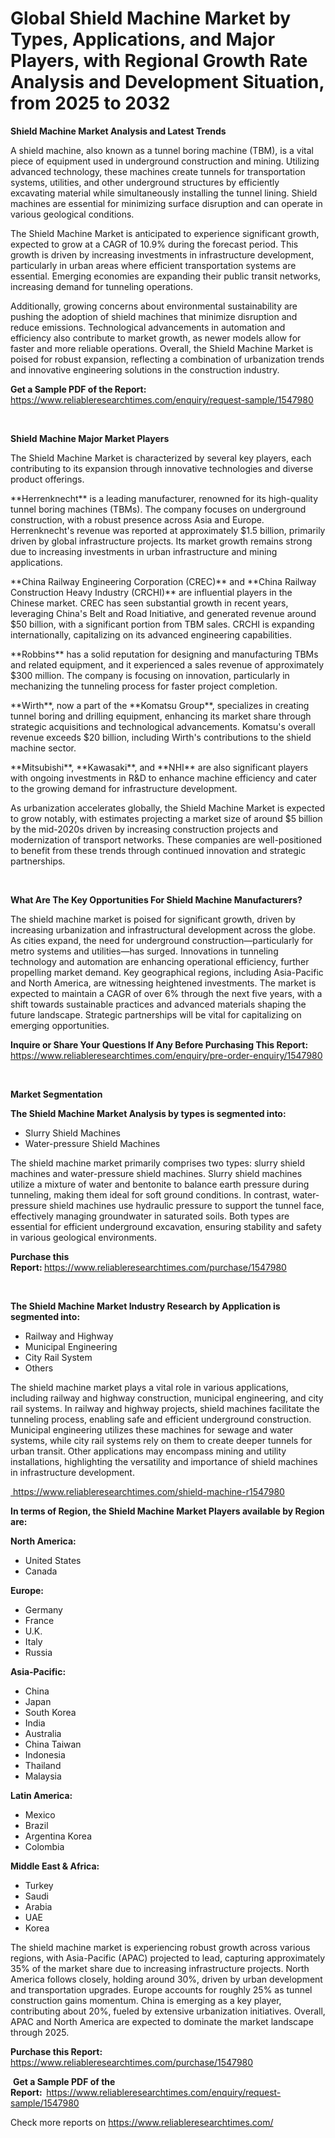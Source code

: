 <p><h1>Global Shield Machine Market by Types, Applications, and Major Players, with Regional Growth Rate Analysis and Development Situation, from 2025 to 2032</h1></p><p><strong>Shield Machine Market Analysis and Latest Trends</strong></p>
<p><p>A shield machine, also known as a tunnel boring machine (TBM), is a vital piece of equipment used in underground construction and mining. Utilizing advanced technology, these machines create tunnels for transportation systems, utilities, and other underground structures by efficiently excavating material while simultaneously installing the tunnel lining. Shield machines are essential for minimizing surface disruption and can operate in various geological conditions.</p><p>The Shield Machine Market is anticipated to experience significant growth, expected to grow at a CAGR of 10.9% during the forecast period. This growth is driven by increasing investments in infrastructure development, particularly in urban areas where efficient transportation systems are essential. Emerging economies are expanding their public transit networks, increasing demand for tunneling operations.</p><p>Additionally, growing concerns about environmental sustainability are pushing the adoption of shield machines that minimize disruption and reduce emissions. Technological advancements in automation and efficiency also contribute to market growth, as newer models allow for faster and more reliable operations. Overall, the Shield Machine Market is poised for robust expansion, reflecting a combination of urbanization trends and innovative engineering solutions in the construction industry.</p></p>
<p><strong>Get a Sample PDF of the Report:&nbsp;</strong> <a href="https://www.reliableresearchtimes.com/enquiry/request-sample/1547980?utm_campaign=2646&utm_medium=2&utm_source=Github&utm_content=ia&utm_term=10042025&utm_id=shield-machine">https://www.reliableresearchtimes.com/enquiry/request-sample/1547980</a></p>
<p>&nbsp;</p>
<p><strong>Shield Machine Major Market Players</strong></p>
<p><p>The Shield Machine Market is characterized by several key players, each contributing to its expansion through innovative technologies and diverse product offerings. </p><p>**Herrenknecht** is a leading manufacturer, renowned for its high-quality tunnel boring machines (TBMs). The company focuses on underground construction, with a robust presence across Asia and Europe. Herrenknecht's revenue was reported at approximately $1.5 billion, primarily driven by global infrastructure projects. Its market growth remains strong due to increasing investments in urban infrastructure and mining applications.</p><p>**China Railway Engineering Corporation (CREC)** and **China Railway Construction Heavy Industry (CRCHI)** are influential players in the Chinese market. CREC has seen substantial growth in recent years, leveraging China's Belt and Road Initiative, and generated revenue around $50 billion, with a significant portion from TBM sales. CRCHI is expanding internationally, capitalizing on its advanced engineering capabilities.</p><p>**Robbins** has a solid reputation for designing and manufacturing TBMs and related equipment, and it experienced a sales revenue of approximately $300 million. The company is focusing on innovation, particularly in mechanizing the tunneling process for faster project completion.</p><p>**Wirth**, now a part of the **Komatsu Group**, specializes in creating tunnel boring and drilling equipment, enhancing its market share through strategic acquisitions and technological advancements. Komatsu's overall revenue exceeds $20 billion, including Wirth's contributions to the shield machine sector.</p><p>**Mitsubishi**, **Kawasaki**, and **NHI** are also significant players with ongoing investments in R&D to enhance machine efficiency and cater to the growing demand for infrastructure development.</p><p>As urbanization accelerates globally, the Shield Machine Market is expected to grow notably, with estimates projecting a market size of around $5 billion by the mid-2020s driven by increasing construction projects and modernization of transport networks. These companies are well-positioned to benefit from these trends through continued innovation and strategic partnerships.</p></p>
<p>&nbsp;</p>
<p><strong>What Are The Key Opportunities For Shield Machine Manufacturers?</strong></p>
<p><p>The shield machine market is poised for significant growth, driven by increasing urbanization and infrastructural development across the globe. As cities expand, the need for underground construction—particularly for metro systems and utilities—has surged. Innovations in tunneling technology and automation are enhancing operational efficiency, further propelling market demand. Key geographical regions, including Asia-Pacific and North America, are witnessing heightened investments. The market is expected to maintain a CAGR of over 6% through the next five years, with a shift towards sustainable practices and advanced materials shaping the future landscape. Strategic partnerships will be vital for capitalizing on emerging opportunities.</p></p>
<p><strong>Inquire or Share Your Questions If Any Before Purchasing This Report:</strong> <a href="https://www.reliableresearchtimes.com/enquiry/pre-order-enquiry/1547980?utm_campaign=2646&utm_medium=2&utm_source=Github&utm_content=ia&utm_term=10042025&utm_id=shield-machine">https://www.reliableresearchtimes.com/enquiry/pre-order-enquiry/1547980</a></p>
<p>&nbsp;</p>
<p><strong>Market Segmentation</strong></p>
<p><strong>The Shield Machine Market Analysis by types is segmented into:</strong></p>
<p><ul><li>Slurry Shield Machines</li><li>Water-pressure Shield Machines</li></ul></p>
<p><p>The shield machine market primarily comprises two types: slurry shield machines and water-pressure shield machines. Slurry shield machines utilize a mixture of water and bentonite to balance earth pressure during tunneling, making them ideal for soft ground conditions. In contrast, water-pressure shield machines use hydraulic pressure to support the tunnel face, effectively managing groundwater in saturated soils. Both types are essential for efficient underground excavation, ensuring stability and safety in various geological environments.</p></p>
<p><strong>Purchase this Report:&nbsp;</strong><a href="https://www.reliableresearchtimes.com/purchase/1547980?utm_campaign=2646&utm_medium=2&utm_source=Github&utm_content=ia&utm_term=10042025&utm_id=shield-machine">https://www.reliableresearchtimes.com/purchase/1547980</a></p>
<p>&nbsp;</p>
<p><strong>The Shield Machine Market Industry Research by Application is segmented into:</strong></p>
<p><ul><li>Railway and Highway</li><li>Municipal Engineering</li><li>City Rail System</li><li>Others</li></ul></p>
<p><p>The shield machine market plays a vital role in various applications, including railway and highway construction, municipal engineering, and city rail systems. In railway and highway projects, shield machines facilitate the tunneling process, enabling safe and efficient underground construction. Municipal engineering utilizes these machines for sewage and water systems, while city rail systems rely on them to create deeper tunnels for urban transit. Other applications may encompass mining and utility installations, highlighting the versatility and importance of shield machines in infrastructure development.</p></p>
<p><a href="https://www.reliableresearchtimes.com/shield-machine-r1547980?utm_campaign=2646&utm_medium=2&utm_source=Github&utm_content=ia&utm_term=10042025&utm_id=shield-machine">&nbsp;https://www.reliableresearchtimes.com/shield-machine-r1547980</a></p>
<p><strong>In terms of Region, the Shield Machine Market Players available by Region are:</strong></p>
<p>
    <p> <strong> North America: </strong>
        <ul>
            <li>United States</li>
            <li>Canada</li>
        </ul>
        </p> 
    <p> <strong> Europe: </strong>
        <ul>
            <li>Germany</li>
            <li>France</li>
            <li>U.K.</li>
            <li>Italy</li>
            <li>Russia</li>
        </ul>
        </p> 
    <p> <strong> Asia-Pacific: </strong>
        <ul>
            <li>China</li>
            <li>Japan</li>
            <li>South Korea</li>
            <li>India</li>
            <li>Australia</li>
            <li>China Taiwan</li>
            <li>Indonesia</li>
            <li>Thailand</li>
            <li>Malaysia</li>
        </ul>
        </p> 
    <p> <strong> Latin America: </strong>
        <ul>
            <li>Mexico</li>
            <li>Brazil</li>
            <li>Argentina Korea</li>
            <li>Colombia</li>
        </ul>
        </p> 
    <p> <strong> Middle East & Africa: </strong>
        <ul>
            <li>Turkey</li>
            <li>Saudi</li>
            <li>Arabia</li>
            <li>UAE</li>
            <li>Korea</li>
        </ul>
    </p>
    </p>
<p><p>The shield machine market is experiencing robust growth across various regions, with Asia-Pacific (APAC) projected to lead, capturing approximately 35% of the market share due to increasing infrastructure projects. North America follows closely, holding around 30%, driven by urban development and transportation upgrades. Europe accounts for roughly 25% as tunnel construction gains momentum. China is emerging as a key player, contributing about 20%, fueled by extensive urbanization initiatives. Overall, APAC and North America are expected to dominate the market landscape through 2025.</p></p>
<p><strong>Purchase this Report: </strong><a href="https://www.reliableresearchtimes.com/purchase/1547980?utm_campaign=2646&utm_medium=2&utm_source=Github&utm_content=ia&utm_term=10042025&utm_id=shield-machine">https://www.reliableresearchtimes.com/purchase/1547980</a></p>
<p>&nbsp;<strong>Get a Sample PDF of the Report:&nbsp;&nbsp;</strong><a href="https://www.reliableresearchtimes.com/enquiry/request-sample/1547980?utm_campaign=2646&utm_medium=2&utm_source=Github&utm_content=ia&utm_term=10042025&utm_id=shield-machine">https://www.reliableresearchtimes.com/enquiry/request-sample/1547980</a></p>
<p><strong></strong></p>
<p>Check more reports on <a href="https://www.reliableresearchtimes.com/?utm_campaign=2646&utm_medium=2&utm_source=Github&utm_content=ia&utm_term=10042025&utm_id=shield-machine">https://www.reliableresearchtimes.com/</a></p>